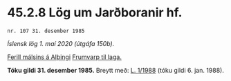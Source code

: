 # 45.2.8 Lög um Jarðboranir hf.

`nr. 107 31. desember 1985`

_Íslensk lög 1. maí 2020 (útgáfa 150b)._

[Ferill málsins á Alþingi](https://www.althingi.is/thingstorf/thingmalalistar-eftir-thingum/ferill/?ltg=108&mnr=108)
[Frumvarp til laga.](https://www.althingi.is/altext/108/s/pdf/0118.pdf)

**Tóku gildi 31. desember 1985.**
Breytt með:
[L. 1/1988](https://althingi.is/altext/stjtnr.html#1988001) (tóku gildi 6. jan. 1988).



